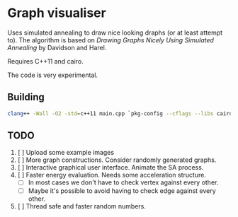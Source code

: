 # Graph visualiser

Uses simulated annealing to draw nice looking draphs (or at least attempt to).
The algorithm is based on _Drawing Graphs Nicely Using Simulated Annealing_ by
Davidson and Harel.

Requires C++11 and cairo.

The code is very experimental.

## Building

```bash
clang++ -Wall -O2 -std=c++11 main.cpp `pkg-config --cflags --libs cairo`
```

## TODO

1. [ ] Upload some example images
2. [ ] More graph constructions. Consider randomly generated graphs.
3. [ ] Interactive graphical user interface. Animate the SA process.
4. [ ] Faster energy evaluation. Needs some acceleration structure.
    * [ ] In most cases we don't have to check vertex against every other.
    * [ ] Maybe it's possible to avoid having to check edge against every other.
5. [ ] Thread safe and faster random numbers.
